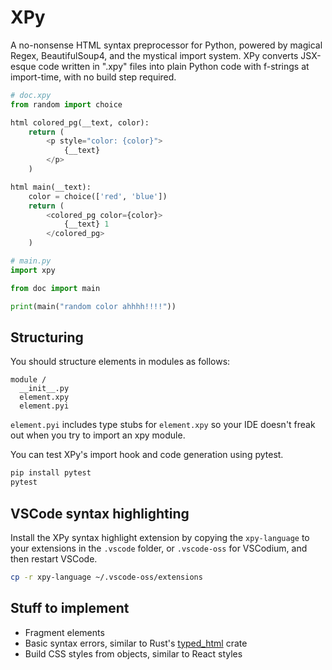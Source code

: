 # XPy

A no-nonsense HTML syntax preprocessor for Python, powered by magical Regex, BeautifulSoup4, and the mystical import system. XPy converts JSX-esque code written in ".xpy" files into plain Python code with f-strings at import-time, with no build step required.

```py
# doc.xpy
from random import choice

html colored_pg(__text, color):
    return (
        <p style="color: {color}">
            {__text}
        </p>
    )

html main(__text):
    color = choice(['red', 'blue'])
    return (
        <colored_pg color={color}>
            {__text} 1
        </colored_pg>
    )
```

```py
# main.py
import xpy

from doc import main

print(main("random color ahhhh!!!!"))
```

## Structuring

You should structure elements in modules as follows:

```text
module /
  __init__.py
  element.xpy
  element.pyi
```

`element.pyi` includes type stubs for `element.xpy` so your IDE doesn't freak out when you try to import an xpy module.

You can test XPy's import hook and code generation using pytest.

```bash
pip install pytest
pytest
```

## VSCode syntax highlighting

Install the XPy syntax highlight extension by copying the `xpy-language` to your extensions in the `.vscode` folder, or `.vscode-oss` for VSCodium, and then restart VSCode.

```bash
cp -r xpy-language ~/.vscode-oss/extensions
```

## Stuff to implement

- Fragment elements
- Basic syntax errors, similar to Rust's [typed_html](https://docs.rs/typed-html/) crate
- Build CSS styles from objects, similar to React styles
